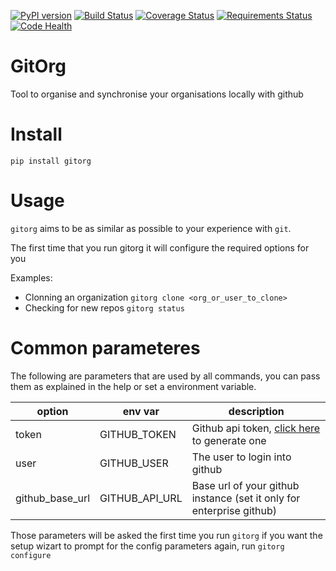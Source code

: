 [![PyPI version](https://badge.fury.io/py/gitorg.svg)](https://badge.fury.io/py/gitorg)
[![Build Status](https://travis-ci.org/Mariocj89/gitorg.svg?branch=master)](https://travis-ci.org/Mariocj89/gitorg)
[![Coverage Status](https://coveralls.io/repos/github/Mariocj89/gitorg/badge.svg?branch=master)](https://coveralls.io/github/Mariocj89/gitorg?branch=master)
[![Requirements Status](https://requires.io/github/Mariocj89/gitorg/requirements.svg?branch=master)](https://requires.io/github/Mariocj89/gitorg/requirements/?branch=master)
[![Code Health](https://landscape.io/github/Mariocj89/gitorg/master/landscape.svg?style=flat)](https://landscape.io/github/Mariocj89/gitorg/master)

# GitOrg
Tool to organise and synchronise your organisations locally with github

# Install
```pip install gitorg```

# Usage
`gitorg` aims to be as similar as possible to your experience with `git`.

The first time that you run gitorg it will configure the required options for you

Examples:

- Clonning an organization ```gitorg clone <org_or_user_to_clone>```
- Checking for new repos ```gitorg status```

# Common parameteres
The following are parameters that are used by all commands, you can pass them as explained in the help or set a environment variable.

|option|env var|description|
|------|-------|-----------|
|token|GITHUB_TOKEN|Github api token, [click here](https://help.github.com/articles/creating-an-access-token-for-command-line-use/) to generate one
|user|GITHUB_USER|The user to login into github|
|github_base_url|GITHUB_API_URL|Base url of your github instance (set it only for enterprise github)|

Those parameters will be asked the first time you run `gitorg` if you want the setup wizart to prompt for the config parameters again, run `gitorg configure`
